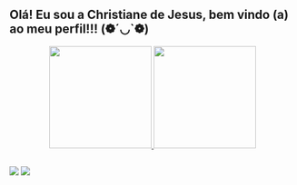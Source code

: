 ## Olá! Eu sou a Christiane de Jesus, bem vindo (a) ao meu perfil!!!   (❁´◡`❁)
<div align="center">
  <a href="https://github.com/Christianede Jesus">
  <img height="180em" src="https://github-readme-stats.vercel.app/api?username=ChristianedeJesus&show_icons=true&theme=dracula&include_all_commits=true&count_private=true"/>
  <img height="180em" src="https://github-readme-stats.vercel.app/api/top-langs/?username=ChristianedeJesus&layout=compact&langs_count=7&theme=dracula"/>
</div>


##

<div> 
  <a href="https://instagram.com/christianedejesus" target="_blank"><img src="https://img.shields.io/badge/-Instagram-%23E4405F?style=for-the-badge&logo=instagram&logoColor=white" target="_blank"></a> 
    <a href="https://www.linkedin.com/in/christiane-de-jesus-074b59252/" target="_blank"><img src="https://img.shields.io/badge/-LinkedIn-%230077B5?style=for-the-badge&logo=linkedin&logoColor=white" target="_blank"></a> 

